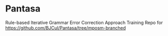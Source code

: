 # Pantasa
Rule-based Iterative Grammar Error Correction Approach 
Training Repo for https://github.com/BJCul/Pantasa/tree/mposm-branched
